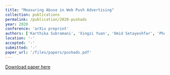 ```yaml
---
title: "Measuring Abuse in Web Push Advertising"
collection: publications
permalink: /publication/2020-pushads
year: 2020
conference: 'arXiv preprint'
authors: ['Karthika Subramani', 'Xingzi Yuan', 'Omid Setayeshfar', 'Phani Vadrevu', 'Kyu Hyung Lee', 'Roberto Perdisci']
location: '-'
accepted: '-'
submitted: '-'
paper_url: '/files/papers/pushads.pdf'
---
```

[Download paper here](/files/papers/pushads.pdf)
